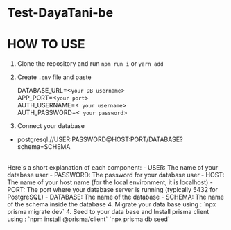 # Test-DayaTani-be

# HOW TO USE

1. Clone the repository and run `npm run i` or `yarn add`
2. Create `.env` file and paste

   DATABASE_URL=<`your DB username`>
   </br>
   APP_PORT=<`your port`>
   </br>
   AUTH_USERNAME=<` your username`>
   </br>
   AUTH_PASSWORD=<` your password`>
   </br>
   
 3. Connect your database
   - postgresql://USER:PASSWORD@HOST:PORT/DATABASE?schema=SCHEMA
   </br>
    Here's a short explanation of each component:
      - USER: The name of your database user
      - PASSWORD: The password for your database user
      - HOST: The name of your host name (for the local environment, it is localhost)
      - PORT: The port where your database server is running (typically 5432 for PostgreSQL)
      - DATABASE: The name of the database
      - SCHEMA: The name of the schema inside the database
  4. Migrate your data base using :
      `npx prisma migrate dev`
 4. Seed to your data base  and Install prisma client using :
      `npm install @prisma/client`
      `npx prisma db seed`
